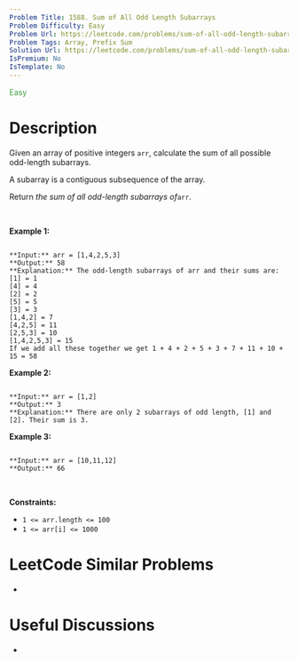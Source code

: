 ```yaml
---
Problem Title: 1588. Sum of All Odd Length Subarrays
Problem Difficulty: Easy
Problem Url: https://leetcode.com/problems/sum-of-all-odd-length-subarrays/
Problem Tags: Array, Prefix Sum
Solution Url: https://leetcode.com/problems/sum-of-all-odd-length-subarrays/solution/
IsPremium: No
IsTemplate: No
---
```


<span style="color: rgb(67, 160, 71);">Easy</span>

# Description

Given an array of positive integers `arr`, calculate the sum of all possible odd-length subarrays.


A subarray is a contiguous subsequence of the array.


Return *the sum of all odd-length subarrays of*`arr`.


 


**Example 1:**



```

**Input:** arr = [1,4,2,5,3]
**Output:** 58
**Explanation:** The odd-length subarrays of arr and their sums are:
[1] = 1
[4] = 4
[2] = 2
[5] = 5
[3] = 3
[1,4,2] = 7
[4,2,5] = 11
[2,5,3] = 10
[1,4,2,5,3] = 15
If we add all these together we get 1 + 4 + 2 + 5 + 3 + 7 + 11 + 10 + 15 = 58
```

**Example 2:**



```

**Input:** arr = [1,2]
**Output:** 3
**Explanation:** There are only 2 subarrays of odd length, [1] and [2]. Their sum is 3.
```

**Example 3:**



```

**Input:** arr = [10,11,12]
**Output:** 66

```

 


**Constraints:**


* `1 <= arr.length <= 100`
* `1 <= arr[i] <= 1000`




# LeetCode Similar Problems

- []()

# Useful Discussions

- []()
